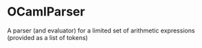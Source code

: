 # OCamlParser
A parser (and evaluator) for a limited set of arithmetic expressions (provided as a list of tokens)
